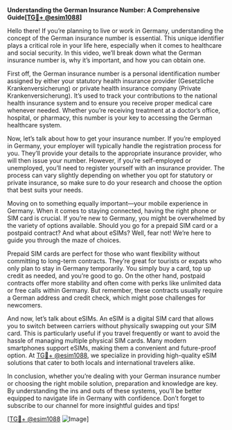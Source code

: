**Understanding the German Insurance Number: A Comprehensive Guide[[TG💪+ @esim1088](https://t.me/s/esim1088)]**

Hello there! If you’re planning to live or work in Germany, understanding the concept of the German insurance number is essential. This unique identifier plays a critical role in your life here, especially when it comes to healthcare and social security. In this video, we’ll break down what the German insurance number is, why it’s important, and how you can obtain one.

First off, the German insurance number is a personal identification number assigned by either your statutory health insurance provider (Gesetzliche Krankenversicherung) or private health insurance company (Private Krankenversicherung). It’s used to track your contributions to the national health insurance system and to ensure you receive proper medical care whenever needed. Whether you’re receiving treatment at a doctor’s office, hospital, or pharmacy, this number is your key to accessing the German healthcare system.

Now, let’s talk about how to get your insurance number. If you’re employed in Germany, your employer will typically handle the registration process for you. They’ll provide your details to the appropriate insurance provider, who will then issue your number. However, if you’re self-employed or unemployed, you’ll need to register yourself with an insurance provider. The process can vary slightly depending on whether you opt for statutory or private insurance, so make sure to do your research and choose the option that best suits your needs.

Moving on to something equally important—your mobile experience in Germany. When it comes to staying connected, having the right phone or SIM card is crucial. If you’re new to Germany, you might be overwhelmed by the variety of options available. Should you go for a prepaid SIM card or a postpaid contract? And what about eSIMs? Well, fear not! We’re here to guide you through the maze of choices.

Prepaid SIM cards are perfect for those who want flexibility without committing to long-term contracts. They’re great for tourists or expats who only plan to stay in Germany temporarily. You simply buy a card, top up credit as needed, and you’re good to go. On the other hand, postpaid contracts offer more stability and often come with perks like unlimited data or free calls within Germany. But remember, these contracts usually require a German address and credit check, which might pose challenges for newcomers.

And now, let’s talk about eSIMs. An eSIM is a digital SIM card that allows you to switch between carriers without physically swapping out your SIM card. This is particularly useful if you travel frequently or want to avoid the hassle of managing multiple physical SIM cards. Many modern smartphones support eSIMs, making them a convenient and future-proof option. At [TG💪+ @esim1088](https://t.me/s/esim1088), we specialize in providing high-quality eSIM solutions that cater to both locals and international travelers alike.

In conclusion, whether you’re dealing with your German insurance number or choosing the right mobile solution, preparation and knowledge are key. By understanding the ins and outs of these systems, you’ll be better equipped to navigate life in Germany with confidence. Don’t forget to subscribe to our channel for more insightful guides and tips!

[[TG💪+ @esim1088](https://t.me/s/esim1088) ![Image](https://i.postimg.cc/Y0z9fWf4/image.png)]